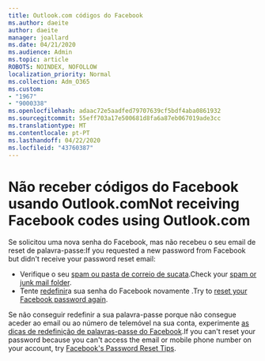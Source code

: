 ```yaml
---
title: Outlook.com códigos do Facebook
ms.author: daeite
author: daeite
manager: joallard
ms.date: 04/21/2020
ms.audience: Admin
ms.topic: article
ROBOTS: NOINDEX, NOFOLLOW
localization_priority: Normal
ms.collection: Adm_O365
ms.custom:
- "1967"
- "9000338"
ms.openlocfilehash: adaac72e5aadfed79707639cf5bdf4aba0861932
ms.sourcegitcommit: 55eff703a17e500681d8fa6a87eb067019ade3cc
ms.translationtype: MT
ms.contentlocale: pt-PT
ms.lasthandoff: 04/22/2020
ms.locfileid: "43760387"
---
```

# <a name="not-receiving-facebook-codes-using-outlookcom"></a><span data-ttu-id="c6a42-102">Não receber códigos do Facebook usando Outlook.com</span><span class="sxs-lookup"><span data-stu-id="c6a42-102">Not receiving Facebook codes using Outlook.com</span></span>

<span data-ttu-id="c6a42-103">Se solicitou uma nova senha do Facebook, mas não recebeu o seu email de reset de palavra-passe:</span><span class="sxs-lookup"><span data-stu-id="c6a42-103">If you requested a new password from Facebook but didn't receive your password reset email:</span></span>

- <span data-ttu-id="c6a42-104">Verifique o seu [spam ou pasta de correio de sucata](https://outlook.live.com/mail/junkemail).</span><span class="sxs-lookup"><span data-stu-id="c6a42-104">Check your [spam or junk mail folder](https://outlook.live.com/mail/junkemail).</span></span>
- <span data-ttu-id="c6a42-105">Tente [redefinir](https://aka.ms/facebook-password-reset)a sua senha do Facebook novamente .</span><span class="sxs-lookup"><span data-stu-id="c6a42-105">Try to [reset your Facebook password again](https://aka.ms/facebook-password-reset).</span></span>

<span data-ttu-id="c6a42-106">Se não conseguir redefinir a sua palavra-passe porque não consegue aceder ao email ou ao número de telemóvel na sua conta, experimente [as dicas de redefinição de palavras-passe do Facebook](https://aka.ms/facebook-password-help).</span><span class="sxs-lookup"><span data-stu-id="c6a42-106">If you can't reset your password because you can't access the email or mobile phone number on your account, try [Facebook's Password Reset Tips](https://aka.ms/facebook-password-help).</span></span>